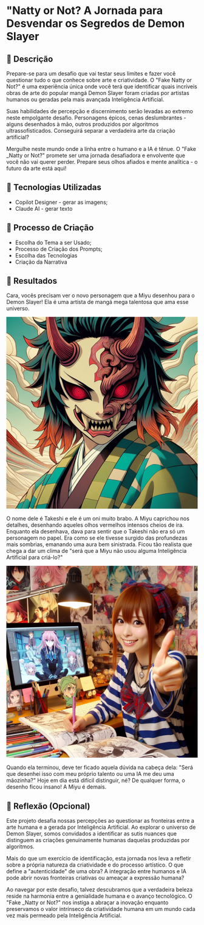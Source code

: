 # "Natty or Not? A Jornada para Desvendar os Segredos de Demon Slayer

## 📒 Descrição
Prepare-se para um desafio que vai testar seus limites e fazer você questionar tudo o que conhece sobre arte e criatividade. O "Fake Natty or Not?" é uma experiência única onde você terá que identificar quais incríveis obras de arte do popular mangá Demon Slayer foram criadas por artistas humanos ou geradas pela mais avançada Inteligência Artificial.

Suas habilidades de percepção e discernimento serão levadas ao extremo neste empolgante desafio. Personagens épicos, cenas deslumbrantes - alguns desenhados à mão, outros produzidos por algoritmos ultrassofisticados. Conseguirá separar a verdadeira arte da criação artificial?

Mergulhe neste mundo onde a linha entre o humano e a IA é tênue. O "Fake _Natty or Not?" promete ser uma jornada desafiadora e envolvente que você não vai querer perder. Prepare seus olhos afiados e mente analítica - o futuro da arte está aqui!

## 🤖 Tecnologias Utilizadas
- Copilot Designer - gerar as imagens;
- Claude AI - gerar texto

## 🧐 Processo de Criação
- Escolha do Tema a ser Usado;
- Processo de Criação dos Prompts;
- Escolha das Tecnologias
- Criação da Narrativa

## 🚀 Resultados
Cara, vocês precisam ver o novo personagem que a Miyu desenhou para o Demon Slayer! Ela é uma artista de mangá mega talentosa que ama esse universo.

![Takeshi](images\Takeshi.jpeg)

O nome dele é Takeshi e ele é um oni muito brabo. A Miyu caprichou nos detalhes, desenhando aqueles olhos vermelhos intensos cheios de ira. Enquanto ela desenhava, dava para sentir que o Takeshi não era só um personagem no papel. Era como se ele tivesse surgido das profundezas mais sombrias, emanando uma aura bem sinistrada. Ficou tão realista que chega a dar um clima de "será que a Miyu não usou alguma Inteligência Artificial para criá-lo?"

![Miyu](images\Miyu.jpeg)

Quando ela terminou, deve ter ficado aquela dúvida na cabeça dela: "Será que desenhei isso com meu próprio talento ou uma IA me deu uma mãozinha?" Hoje em dia está difícil distinguir, né? De qualquer forma, o desenho ficou insano! A Miyu é demais.

## 💭 Reflexão (Opcional)
Este projeto desafia nossas percepções ao questionar as fronteiras entre a arte humana e a gerada por Inteligência Artificial. Ao explorar o universo de Demon Slayer, somos convidados a identificar as sutis nuances que distinguem as criações genuinamente humanas daquelas produzidas por algoritmos.

Mais do que um exercício de identificação, esta jornada nos leva a refletir sobre a própria natureza da criatividade e do processo artístico. O que define a "autenticidade" de uma obra? A integração entre humanos e IA pode abrir novas fronteiras criativas ou ameaçar a expressão humana?

Ao navegar por este desafio, talvez descubramos que a verdadeira beleza reside na harmonia entre a genialidade humana e o avanço tecnológico. O "Fake _Natty or Not?" nos instiga a abraçar a inovação enquanto preservamos o valor intrínseco da criatividade humana em um mundo cada vez mais permeado pela Inteligência Artificial.